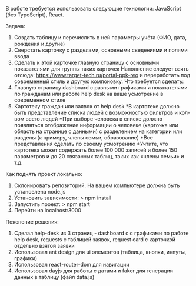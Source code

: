 В работе требуется использовать следующие технологии: JavaScript (без TypeScript), React.

Задача:
1. Создать таблицу и перечислить в ней параметры учёта (ФИО, дата, рождения и другие)
2. Сверстать карточку с разделами, основными сведениями и полями ввода 
3. Сделать к этой карточке главную страницу с основными показателями для группы таких карточек
Наполнение следует взять отсюда: https://www.target-tech.ru/portal-ppk-reo и переработать под современный стиль и другую компоновку.
Что требуется сделать:
1. Главную страницу dashboard с разными графиками и показателями по гражданам или работе help desk на ваше усмотрение в современном стиле
2. Картотеку граждан или заявок от help desk
*В картотеке должно быть представление списка людей с возможностью фильтров и кол-вом всего людей
*При выборе человека в списке должно появляться отображение информации о человеке (карточка или область на странице с данными) с разделением на категории или разделы (к примеру, члены семьи, образование)
*Все представления сделать по своему усмотрению
*Учтите, что картотека может содержать более 100 000 записей и более 150 параметров и до 20 связанных таблиц, таких как «члены семьи» и т.д.

Как поднять проект локально:
1. Склонировать репозиторий. На вашем компьютере должна быть установлена node.js
2. Установить зависимости: > npm install
3. Запустить проект: > npm start
4. Перейти на localhost:3000

Пояснение решения:
1. Сделал help-desk из 3 страниц - dashboard c с графиками  по работе help desk, requests c таблицей заявок, request card с карточкой отдельно взятой заявки
2. Использовал ant design для ui элементов (таблица, кнопки, инпуты, графики)
3. Иcпользовал react-router-dom для навигации
4. Использовал dayjs для работы с датами и faker для генерации данных в таблицу (файл data.js)
